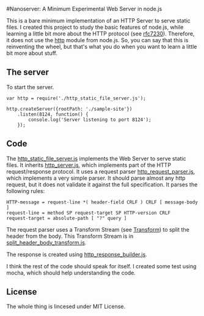 #Nanoserver: A Minimum Experimental Web Server in node.js

This is a bare minimum implementation of an HTTP Server to serve static files.
I created this project to study the basic features of node.js, while learning
a little bit more about the HTTP protocol (see [ rfc7230](https://tools.ietf.org/html/rfc7230)). Therefore, it
does not use the [http](http://nodejs.org/api/http.html) module from node.js.
So, you can say that this is reinventing the wheel, but that's what you do
when you want to learn a little bit more about stuff.

## The server
To start the server.

    var http = require('./http_static_file_server.js');

    http.createServer({rootPath: './sample-site'})
        .listen(8124, function() {
            console.log('Server listening to port 8124');
        });


## Code

The [http_static_file_server.js](http_static_file_server.js) implements the Web Server
to serve static files. It inherits [http_server.js](http_server.js), which implements
part of the HTTP request/response protocol. It uses a request parser [http_request_parser.js](http_request_parser.js), which implements a very simple parser. It should parse almost any http request, but it does not validate it against the full specification. It parses the following rules:

    HTTP-message = request-line *( header-field CRLF ) CRLF [ message-body
    ]
    request-line = method SP request-target SP HTTP-version CRLF
    request-target = absolute-path [ "?" query ]

The request parser uses a Transform Stream (see [Transform](http://nodejs.org/api/stream.html#stream_class_stream_transform_1)) to split the header from the body. This Transform Stream is in [split_header_body_transform.js](split_header_body_transform.js).

The response is created using [http_response_builder.js](http_response_builder.js).

I think the rest of the code should speak for itself. I created some test using mocha, which should help understanding the code. 

## License
The whole thing is lincesed under MIT License.
